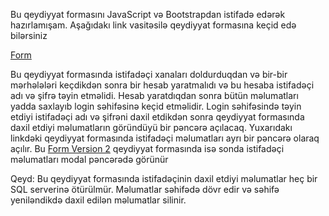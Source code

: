 <p>Bu qeydiyyat formasını JavaScript və Bootstrapdan istifadə edərək hazırlamışam. Aşağıdakı link vasitəsilə qeydiyyat formasına keçid edə bilərsiniz</p>
<a href="https://pashaskerov21.github.io/Form/version1/index.html">Form</a>
<p>Bu qeydiyyat formasında istifadəçi xanaları doldurduqdan və bir-bir mərhələləri keçdikdən sonra bir hesab yaratmalıdı və bu hesaba istifadəçi adı və şifrə təyin etməlidi. Hesab yaratdıqdan sonra bütün məlumatları yadda saxlayıb login səhifəsinə keçid etməlidir. Login səhifəsində təyin etdiyi istifadəçi adı və şifrəni daxil etdikdən sonra qeydiyyat formasında daxil etdiyi məlumatların göründüyü bir pəncərə açılacaq. Yuxarıdakı linkdəki qeydiyyat formasında istifadəçi məlumatları ayrı bir pəncərə olaraq açılır. Bu <a href="https://pashaskerov21.github.io/Form/version2/index.html">Form Version 2</a> qeydiyyat formasında isə sonda istifadəçi məlumatları modal pəncərədə görünür</p>
<p>Qeyd: Bu qeydiyyat formasında istifadəçinin daxil etdiyi məlumatlar heç bir SQL serverinə ötürülmür. Məlumatlar səhifədə dövr edir və səhifə yeniləndikdə daxil edilən məlumatlar silinir.</p>

